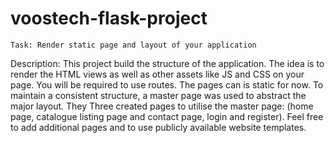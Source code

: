 # voostech-flask-project
    Task: Render static page and layout of your application  
Description: This project build the structure of the application. The idea is to render the HTML views as well as other assets like JS and CSS on your page. You will be required to use routes. The pages can is static for now. To maintain a consistent structure, a master page  was used to abstract the major layout. They Three created pages to utilise the master page: (home page, catalogue listing page and contact page, login and register). Feel free to add additional pages and to use publicly available website templates.
